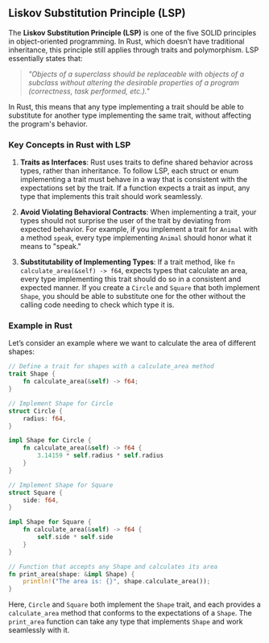 ## Liskov Substitution Principle (LSP)

The **Liskov Substitution Principle (LSP)** is one of the five SOLID principles in object-oriented programming. In Rust, which doesn’t have traditional inheritance, this principle still applies through traits and polymorphism. LSP essentially states that:

> *"Objects of a superclass should be replaceable with objects of a subclass without altering the desirable properties of a program (correctness, task performed, etc.)."*

In Rust, this means that any type implementing a trait should be able to substitute for another type implementing the same trait, without affecting the program's behavior.

### Key Concepts in Rust with LSP

1. **Traits as Interfaces**: Rust uses traits to define shared behavior across types, rather than inheritance. To follow LSP, each struct or enum implementing a trait must behave in a way that is consistent with the expectations set by the trait. If a function expects a trait as input, any type that implements this trait should work seamlessly.

2. **Avoid Violating Behavioral Contracts**: When implementing a trait, your types should not surprise the user of the trait by deviating from expected behavior. For example, if you implement a trait for `Animal` with a method `speak`, every type implementing `Animal` should honor what it means to "speak."

3. **Substitutability of Implementing Types**: If a trait method, like `fn calculate_area(&self) -> f64`, expects types that calculate an area, every type implementing this trait should do so in a consistent and expected manner. If you create a `Circle` and `Square` that both implement `Shape`, you should be able to substitute one for the other without the calling code needing to check which type it is.

### Example in Rust

Let’s consider an example where we want to calculate the area of different shapes:

```rust
// Define a trait for shapes with a calculate_area method
trait Shape {
    fn calculate_area(&self) -> f64;
}

// Implement Shape for Circle
struct Circle {
    radius: f64,
}

impl Shape for Circle {
    fn calculate_area(&self) -> f64 {
        3.14159 * self.radius * self.radius
    }
}

// Implement Shape for Square
struct Square {
    side: f64,
}

impl Shape for Square {
    fn calculate_area(&self) -> f64 {
        self.side * self.side
    }
}

// Function that accepts any Shape and calculates its area
fn print_area(shape: &impl Shape) {
    println!("The area is: {}", shape.calculate_area());
}
```

Here, `Circle` and `Square` both implement the `Shape` trait, and each provides a `calculate_area` method that conforms to the expectations of a `Shape`. The `print_area` function can take any type that implements `Shape` and work seamlessly with it.
